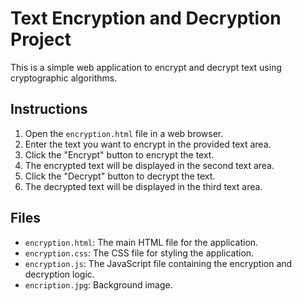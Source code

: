 # Text Encryption and Decryption Project

This is a simple web application to encrypt and decrypt text using cryptographic algorithms.

## Instructions

1. Open the `encryption.html` file in a web browser.
2. Enter the text you want to encrypt in the provided text area.
3. Click the "Encrypt" button to encrypt the text.
4. The encrypted text will be displayed in the second text area.
5. Click the "Decrypt" button to decrypt the text.
6. The decrypted text will be displayed in the third text area.

## Files

- `encryption.html`: The main HTML file for the application.
- `encryption.css`: The CSS file for styling the application.
- `encryption.js`: The JavaScript file containing the encryption and decryption logic.
- `encription.jpg`: Background image.
